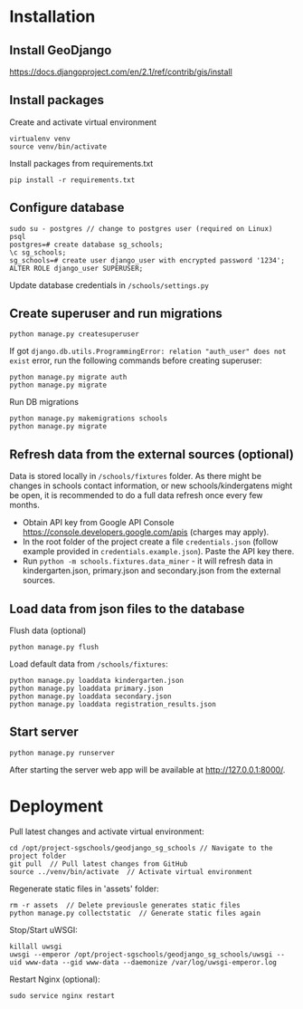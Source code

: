 # Installation

## Install GeoDjango
https://docs.djangoproject.com/en/2.1/ref/contrib/gis/install

## Install packages
Create and activate virtual environment
```
virtualenv venv
source venv/bin/activate
```

Install packages from requirements.txt
```
pip install -r requirements.txt
```

## Configure database
```
sudo su - postgres // change to postgres user (required on Linux)
psql
postgres=# create database sg_schools;
\c sg_schools;
sg_schools=# create user django_user with encrypted password '1234';
ALTER ROLE django_user SUPERUSER;
```
Update database credentials in `/schools/settings.py`

## Create superuser and run migrations
```
python manage.py createsuperuser
```

If got `django.db.utils.ProgrammingError: relation "auth_user" does not exist` error, run the following commands before creating superuser:
```
python manage.py migrate auth
python manage.py migrate
```

Run DB migrations
```
python manage.py makemigrations schools
python manage.py migrate
```

## Refresh data from the external sources (optional)
Data is stored locally in `/schools/fixtures` folder. As there might be changes in schools contact information, or new schools/kindergatens might be open, it is recommended to do a full data refresh once every few months.

* Obtain API key from Google API Console https://console.developers.google.com/apis (charges may apply).
* In the root folder of the project create a file `credentials.json` (follow example provided in `credentials.example.json`). Paste the API key there.
* Run `python -m schools.fixtures.data_miner` - it will refresh data in kindergarten.json, primary.json and secondary.json from the external sources.

## Load data from json files to the database
Flush data (optional)
```
python manage.py flush
```

Load default data from `/schools/fixtures`:
```
python manage.py loaddata kindergarten.json
python manage.py loaddata primary.json
python manage.py loaddata secondary.json
python manage.py loaddata registration_results.json
```

## Start server
```
python manage.py runserver
 ```
After starting the server web app will be available at http://127.0.0.1:8000/.

# Deployment
Pull latest changes and activate virtual environment:
```
cd /opt/project-sgschools/geodjango_sg_schools // Navigate to the project folder
git pull  // Pull latest changes from GitHub
source ../venv/bin/activate  // Activate virtual environment
```

Regenerate static files in 'assets' folder:
```
rm -r assets  // Delete previousle generates static files
python manage.py collectstatic  // Generate static files again
```

Stop/Start uWSGI:
```
killall uwsgi
uwsgi --emperor /opt/project-sgschools/geodjango_sg_schools/uwsgi --uid www-data --gid www-data --daemonize /var/log/uwsgi-emperor.log
```

Restart Nginx (optional):
```
sudo service nginx restart
```
